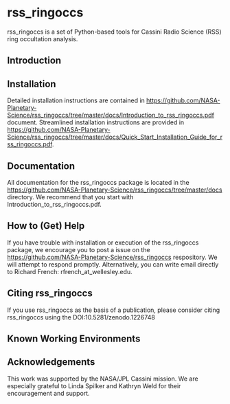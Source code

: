 # rss_ringoccs
rss_ringoccs is a set of Python-based tools for Cassini Radio Science (RSS) ring occultation analysis.

## Introduction



## Installation
Detailed installation instructions are contained in https://github.com/NASA-Planetary-Science/rss_ringoccs/tree/master/docs/Introduction_to_rss_ringoccs.pdf document. Streamlined installation instructions are provided in https://github.com/NASA-Planetary-Science/rss_ringoccs/tree/master/docs/Quick_Start_Installation_Guide_for_rss_ringoccs.pdf. 
## Documentation
All documentation for the rss_ringoccs package is located in the https://github.com/NASA-Planetary-Science/rss_ringoccs/tree/master/docs
directory. We recommend that you start with Introduction_to_rss_ringoccs.pdf.

## How to (Get) Help
If you have trouble with installation or execution of the rss_ringoccs package, we encourage you to post a issue on the https://github.com/NASA-Planetary-Science/rss_ringoccs respository. We will attempt to respond promptly. Alternatively, you can write email directly to Richard French: rfrench_at_wellesley.edu.
## Citing rss_ringoccs
If you use rss_ringoccs as the basis of a publication, please consider 
citing rss_ringoccs using the DOI:10.5281/zenodo.1226748

## Known Working Environments

## Acknowledgements
This work was supported by the NASA/JPL Cassini mission. We are especially grateful 
to Linda Spilker and Kathryn Weld for their encouragement and support.

